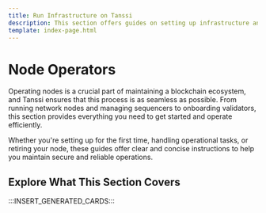 ```yaml
---
title: Run Infrastructure on Tanssi
description: This section offers guides on setting up infrastructure and nodes for RPC services, block production, and validation within the Tanssi ecosystem.
template: index-page.html
---
```


# Node Operators

Operating nodes is a crucial part of maintaining a blockchain ecosystem, and Tanssi ensures that this process is as seamless as possible. From running network nodes and managing sequencers to onboarding validators, this section provides everything you need to get started and operate efficiently.

Whether you're setting up for the first time, handling operational tasks, or retiring your node, these guides offer clear and concise instructions to help you maintain secure and reliable operations.

## Explore What This Section Covers

:::INSERT_GENERATED_CARDS::: 